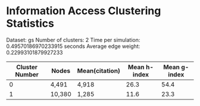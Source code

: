 # Information Access Clustering Statistics

Dataset: gs
Number of clusters: 2
Time per simulation: 0.49570186970233915 seconds
Average edge weight: 0.22993101879927233

| Cluster Number | Nodes | Mean(citation) | Mean h-index | Mean g-index |
|------|-------|------|------|------|
| 0 | 4,491| 4,918| 26.3| 54.4|
| 1 | 10,380| 1,285| 11.6| 23.3|

